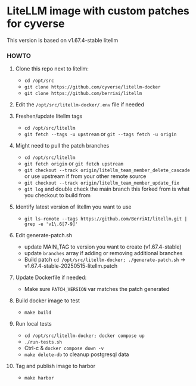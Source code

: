 # LiteLLM image with custom patches for cyverse

This version is based on v1.67.4-stable litellm

### HOWTO

1. Clone this repo next to litellm:
    - `cd /opt/src`
    - `git clone https://github.com/cyverse/litellm-docker`
    - `git clone https://github.com/berriai/litellm`

2. Edit the `/opt/src/litellm-docker/.env` file if needed

3. Freshen/update litellm tags
    - `cd /opt/src/litellm`
    - `git fetch --tags -u upstream` or `git --tags fetch -u origin`

4. Might need to pull the patch branches
    - `cd /opt/src/litellm`
    - `git fetch origin` or `git fetch upstream`
    - `git checkout --track origin/litellm_team_member_delete_cascade` or use upstream if from your other remote source
    - `git checkout --track origin/litellm_team_member_update_fix`
    - `git log` and double check the main branch this forked from is what you checkout to build from

5. Identify latest version of litellm you want to use
    - `git ls-remote --tags https://github.com/BerriAI/litellm.git | grep -e 'v1\.6[7-9]'`

6. Edit generate-patch.sh
    - update MAIN_TAG to version you want to create (v1.67.4-stable)
    - update `branches` array if adding or removing additional branches
    - Build patch `cd /opt/src/litellm-docker; ./generate-patch.sh` -> v1.67.4-stable-20250515-litellm.patch

7. Update Dockerfile if needed:
    - Make sure `PATCH_VERSION` var matches the patch generated

8. Build docker image to test
    - `make build`

9. Run local tests
    - `cd /opt/src/litellm-docker; docker compose up`
    - `./run-tests.sh`
    - Ctrl-c & `docker compose down -v`
    - `make delete-db` to cleanup postgresql data

10. Tag and publish image to harbor
    - `make harbor`